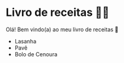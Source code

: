 # Livro de receitas :man_cook:

Olá! Bem vindo(a) ao meu livro de receitas :wave:

- Lasanha 
- Pavê
- Bolo de Cenoura
